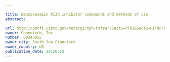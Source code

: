 ```yaml
---

title: Benzoxazepin PI3K inhibitor compounds and methods of use
abstract: 

url: http://patft.uspto.gov/netacgi/nph-Parser?Sect1=PTO2&Sect2=HITOFF&p=1&u=%2Fnetahtml%2FPTO%2Fsearch-adv.htm&r=1&f=G&l=50&d=PALL&S1=08343955&OS=08343955&RS=08343955
owner: Genentech, Inc.
number: 08343955
owner_city: South San Francisco
owner_country: US
publication_date: 20120522
---
```

